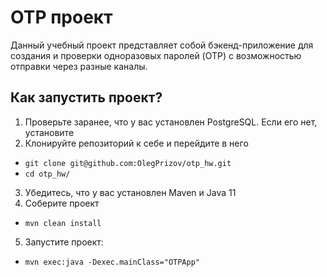 # OTP проект

Данный учебный проект представляет собой бэкенд-приложение для создания и проверки одноразовых паролей (OTP) с возможностью отправки через разные каналы.

## Как запустить проект?
1. Проверьте заранее, что у вас установлен PostgreSQL. Если его нет, установите
2. Клонируйте репозиторий к себе и перейдите в него
- ```git clone git@github.com:OlegPrizov/otp_hw.git```
- ```cd otp_hw/```
3. Убедитесь, что у вас установлен Maven и Java 11
4. Соберите проект
- ```mvn clean install```
5. Запустите проект:
- ```mvn exec:java -Dexec.mainClass="OTPApp"```
